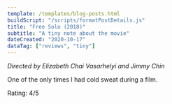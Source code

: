 ```yaml
---
template: /templates/blog-posts.html
buildScript: "/scripts/formatPostDetails.js"
title: "Free Solo (2018)"
subtitle: "A tiny note about the movie"
dateCreated: "2020-10-17"
dataTag: ["reviews", "tiny"]
---
```


_Directed by Elizabeth Chai Vasarhelyi and Jimmy Chin_

One of the only times I had cold sweat during a film.

Rating: 4/5
